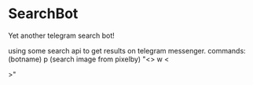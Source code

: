 # SearchBot
Yet another telegram search bot!

using some search api to get results on telegram messenger.
commands:
(botname) p (search image from pixelby)
"<<botname>> w <<search articles from wikipedia>>"

